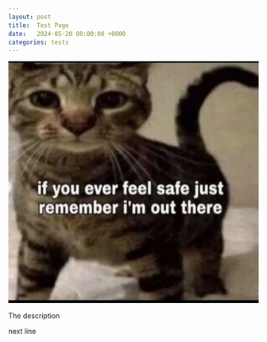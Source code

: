 ```yaml
---
layout: post
title:  Test Page
date:   2024-05-20 00:00:00 +0000
categories: tests
---
```


![/assets/testimage.jpg](/assets/testimage.jpg)

The description

next line
